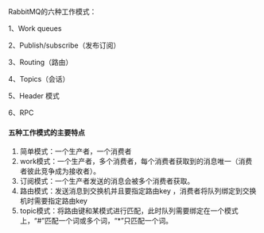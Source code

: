 RabbitMQ的六种工作模式：

1、Work queues

2、Publish/subscribe（发布订阅）

3、Routing（路由）

4、Topics（会话）

5、Header 模式

6、RPC



#### 五种工作模式的主要特点

1. 简单模式：一个生产者，一个消费者
2. work模式：一个生产者，多个消费者，每个消费者获取到的消息唯一（消费者彼此竞争成为接收者）。
3. 订阅模式：一个生产者发送的消息会被多个消费者获取。
4. 路由模式：发送消息到交换机并且要指定路由key ，消费者将队列绑定到交换机时需要指定路由key
5. topic模式：将路由键和某模式进行匹配，此时队列需要绑定在一个模式上，“#”匹配一个词或多个词，“*”只匹配一个词。